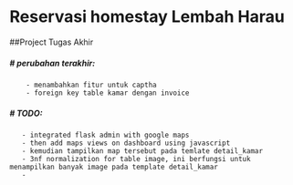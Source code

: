 # Reservasi homestay Lembah Harau
##Project Tugas Akhir

##### # perubahan terakhir:
        - menambahkan fitur untuk captha
        - foreign key table kamar dengan invoice


##### # TODO:
       - integrated flask admin with google maps
       - then add maps views on dashboard using javascript
       - kemudian tampilkan map tersebut pada temlate detail_kamar
       - 3nf normalization for table image, ini berfungsi untuk menampilkan banyak image pada template detail_kamar
       - 